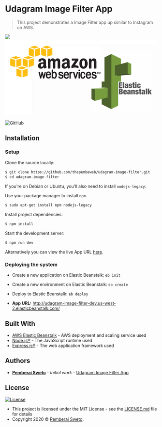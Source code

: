 ﻿# Udagram Image Filter App

> This project demonstrates a Image Filter app up similar to Instagram on AWS.

![](https://upload.wikimedia.org/wikipedia/commons/thumb/d/d9/Node.js_logo.svg/200px-Node.js_logo.svg.png)
![](aws-ebs.png)

![GitHub](https://img.shields.io/github/license/mashape/apistatus.svg)

## Installation

### Setup

Clone the source locally:

```sh
$ git clone https://github.com/thepembeweb/udagram-image-filter.git
$ cd udagram-image-filter
```

If you're on Debian or Ubuntu, you'll also need to install
`nodejs-legacy`:

Use your package manager to install `npm`.

```sh
$ sudo apt-get install npm nodejs-legacy
```

Install project dependencies:

```sh
$ npm install
```

Start the development server:

```sh
$ npm run dev
```

Alternatively you can view the live App URL [here](http://udagram-image-filter-dev.us-west-2.elasticbeanstalk.com/).

### Deploying the system

* Create a new application on Elastic Beanstalk: `eb init`
* Create a new environment on Elastic Beanstalk: `eb create`
* Deploy to Elastic Beanstalk: `eb deploy`

* **App URL:** http://udagram-image-filter-dev.us-west-2.elasticbeanstalk.com/

## Built With

- [AWS Elastic Beanstalk](https://aws.amazon.com/elasticbeanstalk/) - AWS deployment and scaling service used
- [Node.js®](https://nodejs.org/) - The JavaScript runtime used
- [Express.js®](https://nodejs.org/) - The web application framework used

## Authors

* **[Pemberai Sweto](https://github.com/thepembeweb)** - *Initial work* - [Udagram Image Filter App](https://github.com/thepembeweb/udagram-image-filter)

## License

[![License](http://img.shields.io/:license-mit-green.svg?style=flat-square)](http://badges.mit-license.org)

- This project is licensed under the MIT License - see the [LICENSE.md](LICENSE.md) file for details
- Copyright 2020 © [Pemberai Sweto](https://github.com/thepembeweb).

